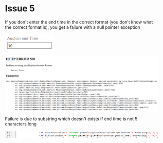 # Issue 5

If you don't enter the end time in the correct format (you don't know what the correct format is), you get a failure with a null pointer exception

![Issue 5 - End Time](endtime.png)

![Issue 5 - End Time](exception.png)

Failure is due to substring which doesn't exists if end time is not 5 characters long

![Issue 5 - End Time](java.png)